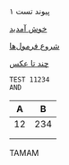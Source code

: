 
پیوند تست ۱

[خوش آمدید](فصل‌ها/خوش%20آمدید.md)


[شروع فرمول‌ها](فصل‌ها/شروع%20فرمول‌ها.md)

[چند تا عکس](فصل‌ها/چند%20تا%20عکس.md)




```
TEST 11234
AND 
```



| A   | B   |
| --- | --- |
| 12  | 234 |
|     |     |
|     |     |

TAMAM
